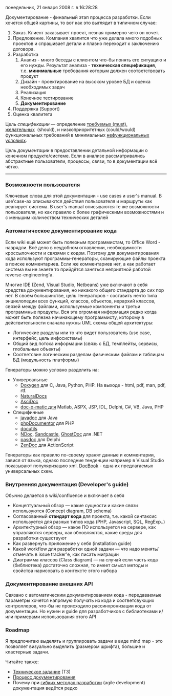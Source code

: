 понедельник, 21 января 2008 г. в 16:28:28

Документирование - финальный этап процесса разработки. Если хочется общей картины, то вот как это выглядит в типичном случае:

1. Заказ. Клиент заказывает проект, незная примерно чего он хочет.
2. Предложение. Компания хвалится что уже делала много подобных проектов и спрашивает детали и плавно переходит к заключению договора.
3. Разработка
    1. Анализ - много беседы с клиентом что-бы понять его ситуацию и его нужды. Результат анализа - **техническая спецификация**, т.е. **минимальные** требования которым должен соответствовать продукт
    2. Дизайн - проектирование на высоком уровне БД и оценка необходимых задач
    3. Реализация
    4. Конечное тестирование
    5. **Документирование**
4. Поддержка (Support)
5. Оценка квалитета

Цель _спецификации_ — определение [требуемых (must), желательных](http://www.wikiwand.com/en/MoSCoW_method)  (should), и низкоприоритетных (could/would) функциональных требований в минимальных [нефункциональных условиях](http://www.wikiwand.com/en/Non-functional_requirement).

Цель _документации_ в предоставлении детальной информации о конечном продукте/системе. Если в анализе рассматривались абстрактные пользователи, процессы, связи, то в документации всё чётко.

---

### Возможности пользователя  

Ключевые слова для этой документации - use cases и user's manual. В use'case-ах описываются действия пользователя и маршруты как реагирует система. В user's manual описываются те же возможности пользователя, но как правило с более графическими возможностями и с меньшим количеством технических деталей

### Автоматическое документирование кода

Если wiki ещё может быть полезным программистам, то Office Word - наврядли. Всё дело в неудобном оглавлении, необходимости кроссылочности и связями с кодом. Поэтому для документирования кода используют программы-генераторы, сканирующие файлы проекта в поиске комментариев. Если же комментариев нет, а как работает система вы не знаете то прийдётся заняться неприятной работой reverse-engineering'а.

Многие IDE (Zend, Visual Studio, Netbeans) уже включают в себя средства документирования, но никакого общего стандарта до сих пор нет. В своём большинстве, цель генераторов - составить нечто типа энциклопедии всех функций, классов, объектов, иерархий классов, связей между файлами, используемые компоненты и третьи программные продукты. Вся эта огромная информация редко когда может быть полезна начинающему программисту, которому в действительности сначала нужны UML схемы общей архитектуры:

- Логические разделы или то что видет пользователь (use case, интерфейс, цель инфосистемы)
- Общий вид потока информации (связь с БД, темплейты, сервисы, глобальные объекты)
- Соответсвие логическим разделам физическим файлам и таблицам БД (модульность платформы)

Генераторы можно условно разделить на:

- Универсальные  
    - [Doxygen](http://www.stack.nl/~dimitri/doxygen/) для C, Java, Python, PHP. На выходе - html, pdf, man, pdf, rtf.
    - [NaturalDocs](http://naturaldocs.org/)
    - [AsciDoc](http://www.methods.co.nz/asciidoc/)
    - [doc-o-matic для](http://www.doc-o-matic.com/) Matlab, ASPX, JSP, IDL, Delphi, C#, VB, Java, PHP
- Специфичные  
    - [javadoc](http://java.sun.com/j2se/javadoc/) для Java
    - [phpDocumentor](http://www.phpdoc.org/) для PHP
    - [docutils](http://docutils.sourceforge.net/)
    - [NDoc](http://ndoc.sourceforge.net/), [Sandcastle](http://www.codeplex.com/SHFB), [GhostDoc](http://www.roland-weigelt.de/ghostdoc/) для .NET
    - [pasdoc](http://freepascal.ru/article/raznoe/20060301170731/) для Delphi
    - [ZenDoc](http://zendoc.org/) для ActionScript

Генераторы как правило по-своему хранят данные и комментарии, завися от языка, однако последние тенденции например в Visual Studio показывают популяризацию xml. [DocBook](http://www.docbook.org/) - одна их предлагаемых универсальных схем.

### Внутренняя документация (Developer's guide)

Обычно делается в wiki/confluence и включает в себя

- Концептуальный обзор — какие сущности и какие связи используются (Concept diagram, DB schema)
- Согласованный **стандарт кода** для проекта, т.е. какой синтаксис используется для разных типов кода (PHP, Javascript, SQL, RegExp..)
- Архитектурный обзор — какое ПО используется на сервере, как управляются серверы, как обновляются, какие среды для разработки существуют
- Как развернуть приложение у себя (installation guide)
- Какой workflow для разработки одной задачи — что надо менять/отмечать в issue tracker'е, как писать миграции
- Диаграмма классов (Class diagram) — на случай если часть кода (библиотека) достаточно сложная, то имеет смысл методы и свойства нарисовать в контексте этого набора

### Документирование внешних API

Cвязано с автоматическим документированием кода - передаваемые параметры хочется напрямую получать из кода и соответсвующих контроллеров, что-бы не происходило рассинхронизации кода от документации. Но нужен и guide для разработчиков с библиотеками и/или примерами использования этого API

### Roadmap

Я предпочитаю выделять и группировать задачи в виде mind map - это позволяет визуально выделить (размером шрифта), большие и кластерные задачи.

Читайте также:

- [Техническое задание](http://www.dserg.com/documentation) (ТЗ)
- [Процесс документирования](http://stump-workshop.blogspot.com/2007/08/blog-post_09.html)
- Почему при [гибких методах разработки](http://wiki.agiledev.ru/doku.php?id=tdd:tdd_and_documentation) (agile development) документация ведётся редко